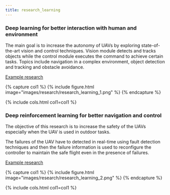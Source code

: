 ```yaml
---
title: research_learning
---
```


### Deep learning for better interaction with human and environment

The main goal is to increase the autonomy of UAVs by exploring state-of-the-art vision and control techniques. Vision module detects and tracks objects while the control module executes the command to achieve certain tasks. Topics include navigation in a complex environment, object detection and tracking and obstacle avoidance.


[Example research](https://www.youtube.com/watch?v=HUTWBclayT8)

{% capture col1 %}
{%
  include figure.html
  image="images/research/research_learning_1.png"
%}
{% endcapture %}

{% include cols.html col1=col1 %}



### Deep reinforcement learning for better navigation and control

The objective of this research is to increase the safety of the UAVs especially when the UAV is used in outdoor tasks.

The failures of the UAV have to detected in real-time using fault detection techniques and then the failure information is used to reconfigure the controller to maintain the safe flight even in the presence of failures.


[Example research](https://www.youtube.com/watch?v=ZSfbIHy495Y)

{% capture col1 %}
{%
  include figure.html
  image="images/research/research_learning_2.png"
%}
{% endcapture %}

{% include cols.html col1=col1 %}




 